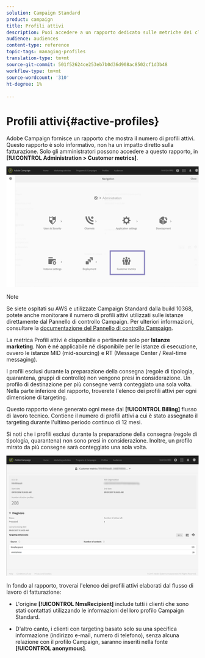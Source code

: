 ```yaml
---
solution: Campaign Standard
product: campaign
title: Profili attivi
description: Puoi accedere a un rapporto dedicato sulle metriche dei clienti e visualizzare i profili attivi nel database Campaign.
audience: audiences
content-type: reference
topic-tags: managing-profiles
translation-type: tm+mt
source-git-commit: 501f52624ce253eb7b0d36d908ac8502cf1d3b48
workflow-type: tm+mt
source-wordcount: '310'
ht-degree: 1%

---
```



# Profili attivi{#active-profiles}

 Adobe Campaign fornisce un rapporto che mostra il numero di profili attivi. Questo rapporto è solo informativo, non ha un impatto diretto sulla fatturazione. Solo gli amministratori possono accedere a questo rapporto, in **[!UICONTROL Administration > Customer metrics]**.

![](assets/audience_active_profiles1.png)

>[!NOTE]
>
>Se siete ospitati su AWS e utilizzate Campaign Standard dalla build 10368, potete anche monitorare il numero di profili attivi utilizzati sulle istanze direttamente dal Pannello di controllo Campaign. Per ulteriori informazioni, consultare la [documentazione del Pannello di controllo Campaign](https://docs.adobe.com/content/help/en/control-panel/using/performance-monitoring/active-profiles-monitoring.html).
>
>La metrica Profili attivi è disponibile e pertinente solo per **Istanze marketing**. Non è né applicabile né disponibile per le istanze di esecuzione, ovvero le istanze MID (mid-sourcing) e RT (Message Center / Real-time messaging).


I profili esclusi durante la preparazione della consegna (regole di tipologia, quarantena, gruppi di controllo) non vengono presi in considerazione. Un profilo di destinazione per più consegne verrà conteggiato una sola volta. Nella parte inferiore del rapporto, troverete l&#39;elenco dei profili attivi per ogni dimensione di targeting.

Questo rapporto viene generato ogni mese dal **[!UICONTROL Billing]** flusso di lavoro tecnico. Contiene il numero di profili attivi a cui è stato assegnato il targeting durante l&#39;ultimo periodo continuo di 12 mesi.

Si noti che i profili esclusi durante la preparazione della consegna (regole di tipologia, quarantena) non sono presi in considerazione. Inoltre, un profilo mirato da più consegne sarà conteggiato una sola volta.

![](assets/audience_active_profiles2.png)

In fondo al rapporto, troverai l&#39;elenco dei profili attivi elaborati dal flusso di lavoro di fatturazione:

* L&#39;origine **[!UICONTROL NmsRecipient]** include tutti i clienti che sono stati contattati utilizzando le informazioni del loro profilo Campaign Standard.

* D&#39;altro canto, i clienti con targeting basato solo su una specifica informazione (indirizzo e-mail, numero di telefono), senza alcuna relazione con il profilo Campaign, saranno inseriti nella fonte **[!UICONTROL anonymous]**.
